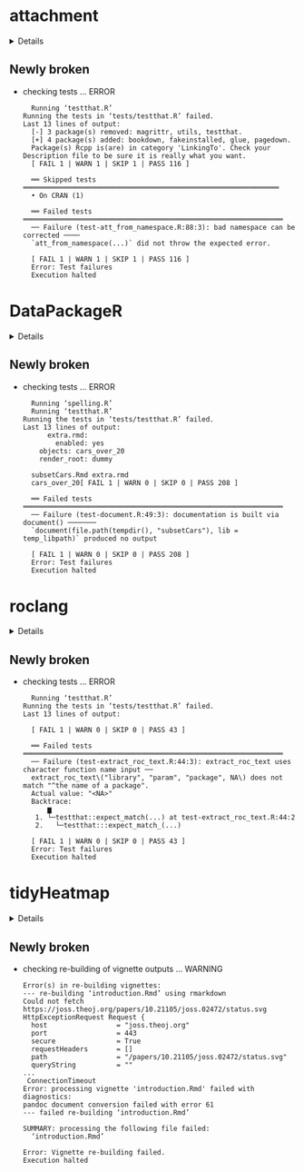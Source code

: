 # attachment

<details>

* Version: 0.2.4
* GitHub: https://github.com/Thinkr-open/attachment
* Source code: https://github.com/cran/attachment
* Date/Publication: 2021-11-16 08:40:08 UTC
* Number of recursive dependencies: 53

Run `cloud_details(, "attachment")` for more info

</details>

## Newly broken

*   checking tests ... ERROR
    ```
      Running ‘testthat.R’
    Running the tests in ‘tests/testthat.R’ failed.
    Last 13 lines of output:
      [-] 3 package(s) removed: magrittr, utils, testthat.
      [+] 4 package(s) added: bookdown, fakeinstalled, glue, pagedown.
      Package(s) Rcpp is(are) in category 'LinkingTo'. Check your Description file to be sure it is really what you want.
      [ FAIL 1 | WARN 1 | SKIP 1 | PASS 116 ]
      
      ══ Skipped tests ═══════════════════════════════════════════════════════════════
      • On CRAN (1)
      
      ══ Failed tests ════════════════════════════════════════════════════════════════
      ── Failure (test-att_from_namespace.R:88:3): bad namespace can be corrected ────
      `att_from_namespace(...)` did not throw the expected error.
      
      [ FAIL 1 | WARN 1 | SKIP 1 | PASS 116 ]
      Error: Test failures
      Execution halted
    ```

# DataPackageR

<details>

* Version: 0.15.8
* GitHub: https://github.com/ropensci/DataPackageR
* Source code: https://github.com/cran/DataPackageR
* Date/Publication: 2021-03-17 09:50:03 UTC
* Number of recursive dependencies: 90

Run `cloud_details(, "DataPackageR")` for more info

</details>

## Newly broken

*   checking tests ... ERROR
    ```
      Running ‘spelling.R’
      Running ‘testthat.R’
    Running the tests in ‘tests/testthat.R’ failed.
    Last 13 lines of output:
          extra.rmd:
            enabled: yes
        objects: cars_over_20
        render_root: dummy
      
      subsetCars.Rmd extra.rmd
      cars_over_20[ FAIL 1 | WARN 0 | SKIP 0 | PASS 208 ]
      
      ══ Failed tests ════════════════════════════════════════════════════════════════
      ── Failure (test-document.R:49:3): documentation is built via document() ───────
      `document(file.path(tempdir(), "subsetCars"), lib = temp_libpath)` produced no output
      
      [ FAIL 1 | WARN 0 | SKIP 0 | PASS 208 ]
      Error: Test failures
      Execution halted
    ```

# roclang

<details>

* Version: 0.1.4
* GitHub: https://github.com/zhuxr11/roclang
* Source code: https://github.com/cran/roclang
* Date/Publication: 2022-02-01 16:00:05 UTC
* Number of recursive dependencies: 56

Run `cloud_details(, "roclang")` for more info

</details>

## Newly broken

*   checking tests ... ERROR
    ```
      Running ‘testthat.R’
    Running the tests in ‘tests/testthat.R’ failed.
    Last 13 lines of output:
      
      [ FAIL 1 | WARN 0 | SKIP 0 | PASS 43 ]
      
      ══ Failed tests ════════════════════════════════════════════════════════════════
      ── Failure (test-extract_roc_text.R:44:3): extract_roc_text uses character function name input ──
      extract_roc_text\("library", "param", "package", NA\) does not match "^the name of a package".
      Actual value: "<NA>"
      Backtrace:
          ▆
       1. └─testthat::expect_match(...) at test-extract_roc_text.R:44:2
       2.   └─testthat:::expect_match_(...)
      
      [ FAIL 1 | WARN 0 | SKIP 0 | PASS 43 ]
      Error: Test failures
      Execution halted
    ```

# tidyHeatmap

<details>

* Version: 1.6.0
* GitHub: https://github.com/stemangiola/tidyHeatmap
* Source code: https://github.com/cran/tidyHeatmap
* Date/Publication: 2022-01-28 17:20:02 UTC
* Number of recursive dependencies: 109

Run `cloud_details(, "tidyHeatmap")` for more info

</details>

## Newly broken

*   checking re-building of vignette outputs ... WARNING
    ```
    Error(s) in re-building vignettes:
    --- re-building ‘introduction.Rmd’ using rmarkdown
    Could not fetch https://joss.theoj.org/papers/10.21105/joss.02472/status.svg
    HttpExceptionRequest Request {
      host                 = "joss.theoj.org"
      port                 = 443
      secure               = True
      requestHeaders       = []
      path                 = "/papers/10.21105/joss.02472/status.svg"
      queryString          = ""
    ...
     ConnectionTimeout
    Error: processing vignette 'introduction.Rmd' failed with diagnostics:
    pandoc document conversion failed with error 61
    --- failed re-building ‘introduction.Rmd’
    
    SUMMARY: processing the following file failed:
      ‘introduction.Rmd’
    
    Error: Vignette re-building failed.
    Execution halted
    ```

